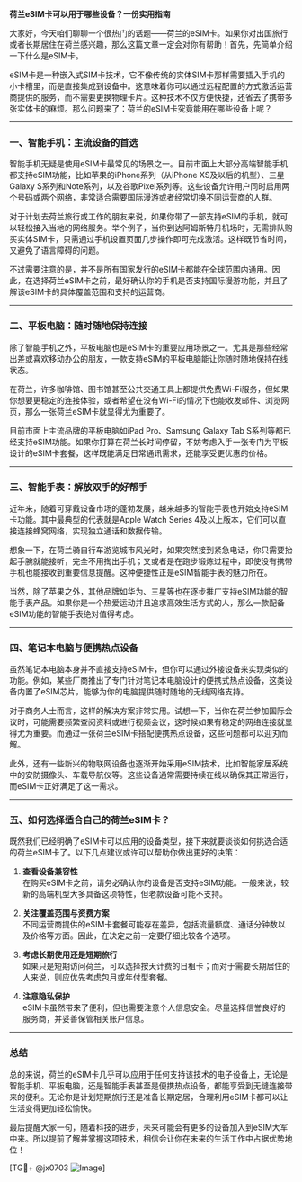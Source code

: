 **荷兰eSIM卡可以用于哪些设备？一份实用指南**

大家好，今天咱们聊聊一个很热门的话题——荷兰的eSIM卡。如果你对出国旅行或者长期居住在荷兰感兴趣，那么这篇文章一定会对你有帮助！首先，先简单介绍一下什么是eSIM卡。

eSIM卡是一种嵌入式SIM卡技术，它不像传统的实体SIM卡那样需要插入手机的小卡槽里，而是直接集成到设备中。这意味着你可以通过远程配置的方式激活运营商提供的服务，而不需要更换物理卡片。这种技术不仅方便快捷，还省去了携带多张实体卡的麻烦。那么问题来了：荷兰的eSIM卡究竟能用在哪些设备上呢？

---

### **一、智能手机：主流设备的首选**

智能手机无疑是使用eSIM卡最常见的场景之一。目前市面上大部分高端智能手机都支持eSIM功能，比如苹果的iPhone系列（从iPhone XS及以后的机型）、三星Galaxy S系列和Note系列，以及谷歌Pixel系列等。这些设备允许用户同时启用两个号码或两个网络，非常适合需要国际漫游或者经常切换不同运营商的人群。

对于计划去荷兰旅行或工作的朋友来说，如果你带了一部支持eSIM的手机，就可以轻松接入当地的网络服务。举个例子，当你到达阿姆斯特丹机场时，无需排队购买实体SIM卡，只需通过手机设置页面几步操作即可完成激活。这样既节省时间，又避免了语言障碍的问题。

不过需要注意的是，并不是所有国家发行的eSIM卡都能在全球范围内通用。因此，在选择荷兰eSIM卡之前，最好确认你的手机是否支持国际漫游功能，并且了解该eSIM卡的具体覆盖范围和支持的运营商。

---

### **二、平板电脑：随时随地保持连接**

除了智能手机之外，平板电脑也是eSIM卡的重要应用场景之一。尤其是那些经常出差或喜欢移动办公的朋友，一款支持eSIM的平板电脑能让你随时随地保持在线状态。

在荷兰，许多咖啡馆、图书馆甚至公共交通工具上都提供免费Wi-Fi服务，但如果你想要更稳定的连接体验，或者希望在没有Wi-Fi的情况下也能收发邮件、浏览网页，那么一张荷兰eSIM卡就显得尤为重要了。

目前市面上主流品牌的平板电脑如iPad Pro、Samsung Galaxy Tab S系列等都已经支持eSIM功能。如果你打算在荷兰长时间停留，不妨考虑入手一张专门为平板设计的eSIM卡套餐，这样既能满足日常通讯需求，还能享受更优惠的价格。

---

### **三、智能手表：解放双手的好帮手**

近年来，随着可穿戴设备市场的蓬勃发展，越来越多的智能手表也开始支持eSIM卡功能。其中最典型的代表就是Apple Watch Series 4及以上版本，它们可以直接连接蜂窝网络，实现独立通话和数据传输。

想象一下，在荷兰骑自行车游览城市风光时，如果突然接到紧急电话，你只需要抬起手腕就能接听，完全不用掏出手机；又或者是在跑步锻炼过程中，即使没有携带手机也能接收到重要信息提醒。这种便捷性正是eSIM智能手表的魅力所在。

当然，除了苹果之外，其他品牌如华为、三星等也在逐步推广支持eSIM功能的智能手表产品。如果你是一个热爱运动并且追求高效生活方式的人，那么一款配备eSIM功能的智能手表绝对值得考虑。

---

### **四、笔记本电脑与便携热点设备**

虽然笔记本电脑本身并不直接支持eSIM卡，但你可以通过外接设备来实现类似的功能。例如，某些厂商推出了专门针对笔记本电脑设计的便携式热点设备，这类设备内置了eSIM芯片，能够为你的电脑提供随时随地的无线网络支持。

对于商务人士而言，这样的解决方案非常实用。试想一下，当你在荷兰参加国际会议时，可能需要频繁查阅资料或进行视频会议，这时候如果有稳定的网络连接就显得尤为重要。而通过一张荷兰eSIM卡搭配便携热点设备，这些问题都可以迎刃而解。

此外，还有一些新兴的物联网设备也逐渐开始采用eSIM技术，比如智能家居系统中的安防摄像头、车载导航仪等。这些设备通常需要持续在线以确保其正常运行，而eSIM卡正好满足了这一需求。

---

### **五、如何选择适合自己的荷兰eSIM卡？**

既然我们已经明确了eSIM卡可以应用的设备类型，接下来就要谈谈如何挑选合适的荷兰eSIM卡了。以下几点建议或许可以帮助你做出更好的决策：

1. **查看设备兼容性**  
   在购买eSIM卡之前，请务必确认你的设备是否支持eSIM功能。一般来说，较新的高端机型大多具备这项特性，但老款设备可能不支持。

2. **关注覆盖范围与资费方案**  
   不同运营商提供的eSIM卡套餐可能存在差异，包括流量额度、通话分钟数以及价格等方面。因此，在决定之前一定要仔细比较各个选项。

3. **考虑长期使用还是短期旅行**  
   如果只是短期访问荷兰，可以选择按天计费的日租卡；而对于需要长期居住的人来说，则应优先考虑包月或年付型套餐。

4. **注意隐私保护**  
   eSIM卡虽然带来了便利，但也需要注意个人信息安全。尽量选择信誉良好的服务商，并妥善保管相关账户信息。

---

### **总结**

总的来说，荷兰的eSIM卡几乎可以应用于任何支持该技术的电子设备上，无论是智能手机、平板电脑，还是智能手表甚至是便携热点设备，都能享受到无缝连接带来的便利。无论你是计划短期旅行还是准备长期定居，合理利用eSIM卡都可以让生活变得更加轻松愉快。

最后提醒大家一句，随着科技的进步，未来可能会有更多的设备加入到eSIM大军中来。所以提前了解并掌握这项技术，相信会让你在未来的生活工作中占据优势地位！

[TG💪+ @jx0703 ![Image](https://github.com/user-attachments/assets/dbca1d08-cadb-493c-b0ec-ad6f7a83f270)]